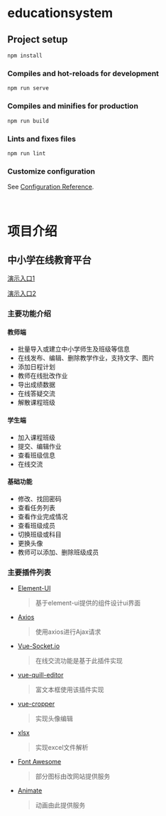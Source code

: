 # educationsystem

## Project setup
```
npm install
```

### Compiles and hot-reloads for development
```
npm run serve
```

### Compiles and minifies for production
```
npm run build
```

### Lints and fixes files
```
npm run lint
```

### Customize configuration
See [Configuration Reference](https://cli.vuejs.org/config/).

<br>

# 项目介绍

## **中小学在线教育平台**

[演示入口1](http://39.97.119.247/edusystem/#/login)

[演示入口2](http://39.97.119.247/dist/#/login)

### 主要功能介绍

#### 教师端

* 批量导入或建立中小学师生及班级等信息
* 在线发布、编辑、删除教学作业，支持文字、图片
* 添加日程计划
* 教师在线批改作业
* 导出成绩数据
* 在线答疑交流
* 解散课程班级

#### 学生端

* 加入课程班级
* 提交、编辑作业
* 查看班级信息
* 在线交流

#### 基础功能

* 修改、找回密码
* 查看任务列表
* 查看作业完成情况
* 查看班级成员
* 切换班级或科目
* 更换头像
* 教师可以添加、删除班级成员

### 主要插件列表

* [Element-UI](https://element.eleme.cn/#/zh-CN)

  > 基于element-ui提供的组件设计ui界面

* [Axios](https://github.com/axios/axios)

  > 使用axios进行Ajax请求

* [Vue-Socket.io](https://github.com/MetinSeylan/Vue-Socket.io)

  > 在线交流功能是基于此插件实现

* [vue-quill-editor](https://github.com/surmon-china/vue-quill-editor)

  > 富文本框使用该插件实现

* [vue-cropper](https://github.com/xyxiao001/vue-cropper)

  > 实现头像编辑

* [xlsx](https://sheetjs.com/)

  > 实现excel文件解析

* [Font Awesome](http://www.fontawesome.com.cn/faicons/)

  > 部分图标由改网站提供服务

* [Animate](http://www.animate.net.cn/)

  > 动画由此提供服务